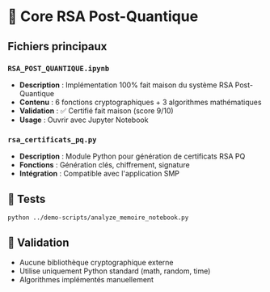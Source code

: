 # 🔐 Core RSA Post-Quantique

## Fichiers principaux

### `RSA_POST_QUANTIQUE.ipynb`
- **Description** : Implémentation 100% fait maison du système RSA Post-Quantique
- **Contenu** : 6 fonctions cryptographiques + 3 algorithmes mathématiques  
- **Validation** : ✅ Certifié fait maison (score 9/10)
- **Usage** : Ouvrir avec Jupyter Notebook

### `rsa_certificats_pq.py`
- **Description** : Module Python pour génération de certificats RSA PQ
- **Fonctions** : Génération clés, chiffrement, signature
- **Intégration** : Compatible avec l'application SMP

## 🧪 Tests
```bash
python ../demo-scripts/analyze_memoire_notebook.py
```

## 🔬 Validation
- Aucune bibliothèque cryptographique externe
- Utilise uniquement Python standard (math, random, time)
- Algorithmes implémentés manuellement
